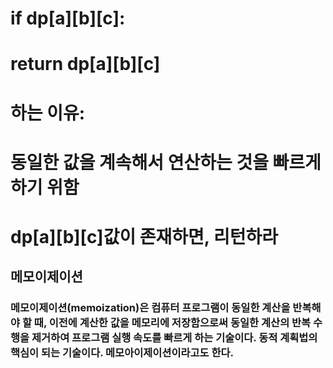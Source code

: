 #    if dp[a][b][c]:
#        return dp[a][b][c]
# 하는 이유:
# 동일한 값을 계속해서 연산하는 것을 빠르게 하기 위함
# dp[a][b][c]값이 존재하면, 리턴하라

## 메모이제이션
### 메모이제이션(memoization)은 컴퓨터 프로그램이 동일한 계산을 반복해야 할 때, 이전에 계산한 값을 메모리에 저장함으로써 동일한 계산의 반복 수행을 제거하여 프로그램 실행 속도를 빠르게 하는 기술이다. 동적 계획법의 핵심이 되는 기술이다. 메모아이제이션이라고도 한다.
